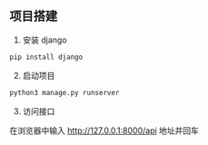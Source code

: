 ## 项目搭建

1. 安装 django

```bash
pip install django
```

2. 启动项目

```bash
python3 manage.py runserver
```

3. 访问接口

在浏览器中输入 http://127.0.0.1:8000/api 地址并回车
